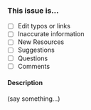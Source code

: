 ### This issue is...
* [ ] Edit typos or links
* [ ] Inaccurate information
* [ ] New Resources
* [ ] Suggestions
* [ ] Questions
* [ ] Comments

#### Description
(say something...)

